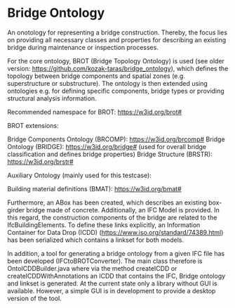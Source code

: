 # Bridge Ontology

An onotology for representing a bridge construction. Thereby, the focus lies on providing all necessary classes and properties for describing an existing bridge during maintenance or inspection processes.

For the core ontology, BROT (Bridge Topology Ontology) is used (see older version: https://github.com/kozak-taras/bridge_ontology), which defines the topology between bridge components and spatial zones (e.g. superstructure or substructure).
The ontology is then extended using ontologies e.g. for defining specific components, bridge types or providing structural analysis information.

Recommended namespace for BROT: https://w3id.org/brot#

BROT extensions:

Bridge Components Ontology (BRCOMP): https://w3id.org/brcomp#
Bridge Ontology (BRIDGE): https://w3id.org/bridge# (used for overall bridge classification and defines bridge properties)
Bridge Structure (BRSTR): https://w3id.org/brstr#

Auxiliary Ontology (mainly used for this testcase):

Building material definitions (BMAT): https://w3id.org/bmat#

Furthermore, an ABox has been created, which describes an existing box-girder bridge made of concrete. Additionally, an IFC Model is provided. In this regard, the construction components of the bridge are related to the IfcBuildingElements. To define these links explicitly, an Information Container for Data Drop (ICDD) (https://www.iso.org/standard/74389.html) has been serialized which contains a linkset for both models.

In addition, a tool for generating a bridge ontology from a given IFC file has been developed (IFCtoBROTConverter). The main class therefore is OntoICDDBuilder.java where via the method createICDD or createICDDWithAnnotations an ICDD that contains the IFC, Bridge ontology and linkset is generated. At the current state only a library without GUI is available. However, a simple GUI is in development to provide a desktop version of the tool.

